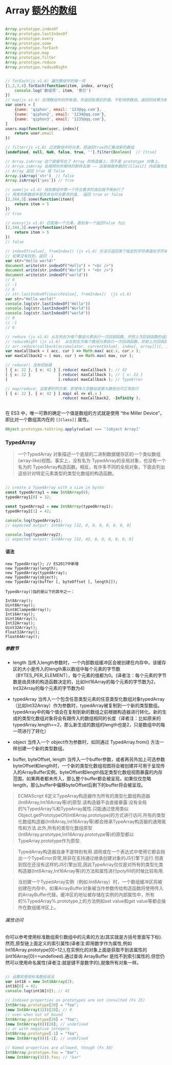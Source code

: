 # Array [额外的数组](https://developer.mozilla.org/zh-CN/docs/Web/JavaScript/Reference/Global_Objects/TypedArray)

```js

Array.prototype.indexOf
Array.prototype.lastIndexOf
Array.prototype.every
Array.prototype.some
Array.prototype.forEach
Array.prototype.map
Array.prototype.filter
Array.prototype.reduce
Array.prototype.reduceRight


// forEach(js v1.6) 遍历数组中的每一项
[1,2,3,4].forEach(function(item, index, array){
    console.log('数组项', item, '索引')
})
// map(js v1.6) 处理数组中的所有值，并返回处理后的值，不影响原数组，返回的结果为新数组
var users = [
    {name: 'qiphon', email: '123@qq.com'},
    {name: 'qiphon2', email: '1234@qq.com'},
    {name: 'qiphon3', email: '1235@qq.com'},
]
users.map(function(user, index){
    return user.email
})

// filter(js v1.6) 过滤数组中的元素，把返回true的汇集成新的数组
[undefined, null, NaN, false, true, ''].filter(Boolean)  // [true]

```
```js
// Array.isArray 这个直接写在了 Array 的构造器上，而不是 prototype 对象上。
// Arrya.isArray 会按照你所期待的那样去做 —— 这是根据参数的[[Class]] 内部属性是否是
// Array 返回 true 或 false
Array.isArray('str')  // false
Array.isArray(['yes']) // true

// some(js v1.6) 找到数组中第一个符合要求的值后就不再执行了
// 用来判断数组中是否存在符合要求的值， 返回 true or false
[2,344,3].some(function(item){
    return item > 5
}) 
// true

// every(js v1.6) 匹配每一个元素，直到有一个返回false 为止
[2,344,3].every(function(item){
    return item > 5
}) 
// false

// indexOf(value[, fromIndex]) (js v1.6) 方法可返回某个指定的字符串值在字符串中首次出现的位置。
// 如果没有找到，返回 -1
var str="Hello world!"
document.write(str.indexOf("Hello") + "<br />")
document.write(str.indexOf("World") + "<br />")
document.write(str.indexOf("world"))
// 0
// -1
// 6
// str.lastIndexOf(searchValue[, fromIndex])  (js v1.6) 
var str="Hello world!"
console.log(str.lastIndexOf("Hello"))
console.log(str.lastIndexOf("World"))
console.log(str.lastIndexOf("world"))
// 0
// -1
// 6

// reduce (js v1.6) 从左到右为每个数组元素执行一次回调函数，并把上次回调函数的返回值放在一个暂存器中传给下次回调函数，并返回最后一次回调函数的返回值。
// reduceRight (js v1.6)  从右到左为每个数组元素执行一次回调函数，并把上次回调函数的返回值放在一个暂存器中传给下次回调函数，并返回最后一次回调函数的返回值。
// arr.reduce(callback(accumulator, currentValue[, index[, array]])[, initialValue])
var maxCallback = ( acc, cur ) => Math.max( acc.x, cur.x );
var maxCallback2 = ( max, cur ) => Math.max( max, cur );

// reduce() 没有初始值
[ { x: 22 }, { x: 42 } ].reduce( maxCallback ); // 42
[ { x: 22 }            ].reduce( maxCallback ); // { x: 22 }
[                      ].reduce( maxCallback ); // TypeError

// map/reduce; 这是更好的方案，即使传入空数组或更大数组也可正常执行
[ { x: 22 }, { x: 42 } ].map( el => el.x )
                        .reduce( maxCallback2, -Infinity );



```

在 ES3 中，唯一可靠的确定一个值是数组的方式就是使用 “the Miller Device”，即比对一个数组其内在的 `[[Class]]` 属性。

```js
Object.prototype.toString.apply(value) === '[object Array]'
```

### TypedArray

> 一个TypedArray 对象描述一个底层的二进制数据缓存区的一个类似数组(array-like)视图。事实上，没有名为 TypedArray的全局对象，也没有一个名为的 TypedArray构造函数。相反，有许多不同的全局对象，下面会列出这些针对特定元素类型的类型化数组的构造函数。

```js

// create a TypedArray with a size in bytes
const typedArray1 = new Int8Array(8);
typedArray1[0] = 32;

const typedArray2 = new Int8Array(typedArray1);
typedArray2[1] = 42;

console.log(typedArray1);
// expected output: Int8Array [32, 0, 0, 0, 0, 0, 0, 0]

console.log(typedArray2);
// expected output: Int8Array [32, 42, 0, 0, 0, 0, 0, 0]

```

#### 语法

```
new TypedArray(); // ES2017中新增
new TypedArray(length); 
new TypedArray(typedArray); 
new TypedArray(object); 
new TypedArray(buffer [, byteOffset [, length]]); 

TypedArray()指的是以下的其中之一： 

Int8Array(); 
Uint8Array(); 
Uint8ClampedArray();
Int16Array(); 
Uint16Array();
Int32Array(); 
Uint32Array(); 
Float32Array(); 
Float64Array();

```

##### 参数节

- length
当传入length参数时，一个内部数组缓冲区会被创建在内存中。该缓存区的大小是传入的length乘以数组中每个元素的字节数（BYTES_PER_ELEMENT），每个元素的值都为0。(译者注：每个元素的字节数是由具体的构造函数决定的，比如Int16Array的每个元素的字节数为2，Int32Array的每个元素的字节数为4)

- typedArray
当传入一个包含任意类型元素的任意类型化数组对象typedArray（比如Int32Array）作为参数时，typedArray被复制到一个新的类型数组。typedArray中的每个值会在复制到新的数组之前根据构造器进行转化。新的生成的类型化数组对象将会有跟传入的数组相同的长度（译者注：比如原来的typedArray.length==2，那么新生成的数组的length也是2，只是数组中的每一项进行了转化）
- object
当传入一个 object作为参数时，如同通过 TypedArray.from() 方法一样创建一个新的类型数组。

- buffer, byteOffset, length
当传入一个buffer参数，或者再另外加上可选参数byteOffset和length时，一个新的类型化数组视图将会被创建并可用于呈现传入的ArrayBuffer实例。byteOffset和length指定类型化数组视图暴露的内存范围，如果两者都未传入，那么整个buffer都会被呈现。如果仅仅忽略length，那么buffer中偏移byteOffset后剩下的buffer将会被呈现。


> ECMAScript 6定义TypeArray构造器作为所有的类型化数组构造器(Int8Array,Int16Array等)的原型.该构造器不会直接暴露:没有全局的%TypedArray%和TypeArray属性.只能通过使用类似Object.getPrototypeOf(Int8Array.prototype)的方式进行访问.所有的类型化数组构造器(Int8Array,Int16Array等)都会继承TypeArray构造器的通用属性和方法.此外,所有的类型化数组原型(Int8Array.prototype,Int16Array.prototype等)的原型都以TypeArray.prototype作为原型.

> TypedArray构造器自身不是特别有用.调用或在一个表达式中使用它都会抛出一个TypeError异常,除非在支持通过继承创建对象的JS引擎下运行.但直到现在还没有这样的JS引擎出现,因此TypeArray仅仅是对所有的类型化类构造器(Int8Array,Int16Array等)的方法和属性进行polyfill的时候比较有用.

> 当创建一个TypedArray实例（例如:Int8Array）时，一个数组缓冲区将被创建在内存中，如果ArrayBuffer对象被当作参数传给构造函数将使用传入的ArrayBuffer代替。缓冲区的地址被存储在实例的内部属性中，所有的%TypedArray%.prototype上的方法例如set value和get value等都会操作在数组缓冲区上。

###### 属性访问

你可以参考使用标准数组索引数组中的元素的方法(其实就是方括号里面写下标).然而,原型链上面定义的索引属性(译者注:即用数字作为属性,例如Int16Array.prototype[0]=12;),在实例化的对象上面是获取不到该属性的(int16Array[0]==undefined).通过查询 ArrayBuffer 是找不到索引属性的.但您仍然可以使用命名属性(译者注:就是键不是数字的),就像所有对象一样。

```js

// 设置和使用标准数组语法
var int16 = new Int16Array(2);
int16[0] = 42;
console.log(int16[0]); // 42

// Indexed properties on prototypes are not consulted (Fx 25)
Int8Array.prototype[20] = "foo";
(new Int8Array(32))[20]; // 0
// even when out of bound
Int8Array.prototype[20] = "foo";
(new Int8Array(8))[20]; // undefined
// or with negative integers
Int8Array.prototype[-1] = "foo";
(new Int8Array(8))[-1]; // undefined

// Named properties are allowed, though (Fx 30)
Int8Array.prototype.foo = "bar";
(new Int8Array(32)).foo; // "bar"

```